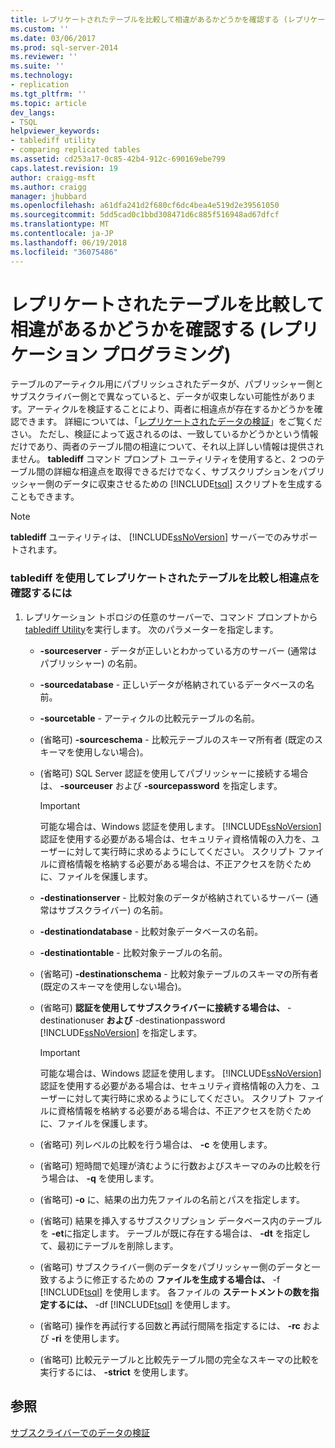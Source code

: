 ```yaml
---
title: レプリケートされたテーブルを比較して相違があるかどうかを確認する (レプリケーション プログラミング) | Microsoft Docs
ms.custom: ''
ms.date: 03/06/2017
ms.prod: sql-server-2014
ms.reviewer: ''
ms.suite: ''
ms.technology:
- replication
ms.tgt_pltfrm: ''
ms.topic: article
dev_langs:
- TSQL
helpviewer_keywords:
- tablediff utility
- comparing replicated tables
ms.assetid: cd253a17-0c85-42b4-912c-690169ebe799
caps.latest.revision: 19
author: craigg-msft
ms.author: craigg
manager: jhubbard
ms.openlocfilehash: a61dfa241d2f680cf6dc4bea4e519d2e39561050
ms.sourcegitcommit: 5dd5cad0c1bbd308471d6c885f516948ad67dfcf
ms.translationtype: MT
ms.contentlocale: ja-JP
ms.lasthandoff: 06/19/2018
ms.locfileid: "36075486"
---
```

# <a name="compare-replicated-tables-for-differences-replication-programming"></a>レプリケートされたテーブルを比較して相違があるかどうかを確認する (レプリケーション プログラミング)
  テーブルのアーティクル用にパブリッシュされたデータが、パブリッシャー側とサブスクライバー側とで異なっていると、データが収束しない可能性があります。アーティクルを検証することにより、両者に相違点が存在するかどうかを確認できます。 詳細については、「[レプリケートされたデータの検証](../validate-replicated-data.md)」をご覧ください。 ただし、検証によって返されるのは、一致しているかどうかという情報だけであり、両者のテーブル間の相違について、それ以上詳しい情報は提供されません。 **tablediff** コマンド プロンプト ユーティリティを使用すると、2 つのテーブル間の詳細な相違点を取得できるだけでなく、サブスクリプションをパブリッシャー側のデータに収束させるための [!INCLUDE[tsql](../../../includes/tsql-md.md)] スクリプトを生成することもできます。  
  
> [!NOTE]  
>  **tablediff** ユーティリティは、 [!INCLUDE[ssNoVersion](../../../includes/ssnoversion-md.md)] サーバーでのみサポートされます。  
  
### <a name="to-compare-replicated-tables-for-differences-using-tablediff"></a>tablediff を使用してレプリケートされたテーブルを比較し相違点を確認するには  
  
1.  レプリケーション トポロジの任意のサーバーで、コマンド プロンプトから [tablediff Utility](../../../tools/tablediff-utility.md)を実行します。 次のパラメーターを指定します。  
  
    -   **-sourceserver** - データが正しいとわかっている方のサーバー (通常はパブリッシャー) の名前。  
  
    -   **-sourcedatabase** - 正しいデータが格納されているデータベースの名前。  
  
    -   **-sourcetable** - アーティクルの比較元テーブルの名前。  
  
    -   (省略可) **-sourceschema** - 比較元テーブルのスキーマ所有者 (既定のスキーマを使用しない場合)。  
  
    -   (省略可) SQL Server 認証を使用してパブリッシャーに接続する場合は、 **-sourceuser** および **-sourcepassword** を指定します。  
  
        > [!IMPORTANT]  
        >  可能な場合は、Windows 認証を使用します。 [!INCLUDE[ssNoVersion](../../../includes/ssnoversion-md.md)] 認証を使用する必要がある場合は、セキュリティ資格情報の入力を、ユーザーに対して実行時に求めるようにしてください。 スクリプト ファイルに資格情報を格納する必要がある場合は、不正アクセスを防ぐために、ファイルを保護します。  
  
    -   **-destinationserver** - 比較対象のデータが格納されているサーバー (通常はサブスクライバー) の名前。  
  
    -   **-destinationdatabase** - 比較対象データベースの名前。  
  
    -   **-destinationtable** - 比較対象テーブルの名前。  
  
    -   (省略可) **-destinationschema** - 比較対象テーブルのスキーマの所有者 (既定のスキーマを使用しない場合)。  
  
    -   (省略可) **認証を使用してサブスクライバーに接続する場合は、** -destinationuser **および** -destinationpassword [!INCLUDE[ssNoVersion](../../../includes/ssnoversion-md.md)] を指定します。  
  
        > [!IMPORTANT]  
        >  可能な場合は、Windows 認証を使用します。 [!INCLUDE[ssNoVersion](../../../includes/ssnoversion-md.md)] 認証を使用する必要がある場合は、セキュリティ資格情報の入力を、ユーザーに対して実行時に求めるようにしてください。 スクリプト ファイルに資格情報を格納する必要がある場合は、不正アクセスを防ぐために、ファイルを保護します。  
  
    -   (省略可) 列レベルの比較を行う場合は、 **-c** を使用します。  
  
    -   (省略可) 短時間で処理が済むように行数およびスキーマのみの比較を行う場合は、 **-q** を使用します。  
  
    -   (省略可) **-o** に、結果の出力先ファイルの名前とパスを指定します。  
  
    -   (省略可) 結果を挿入するサブスクリプション データベース内のテーブルを **-et**に指定します。 テーブルが既に存在する場合は、 **-dt** を指定して、最初にテーブルを削除します。  
  
    -   (省略可) サブスクライバー側のデータをパブリッシャー側のデータと一致するように修正するための **ファイルを生成する場合は、** -f [!INCLUDE[tsql](../../../includes/tsql-md.md)] を使用します。 各ファイルの **ステートメントの数を指定するには、** -df [!INCLUDE[tsql](../../../includes/tsql-md.md)] を使用します。  
  
    -   (省略可) 操作を再試行する回数と再試行間隔を指定するには、 **-rc** および **-ri** を使用します。  
  
    -   (省略可) 比較元テーブルと比較先テーブル間の完全なスキーマの比較を実行するには、 **-strict** を使用します。  
  
## <a name="see-also"></a>参照  
 [サブスクライバーでのデータの検証](../validate-data-at-the-subscriber.md)  
  
  